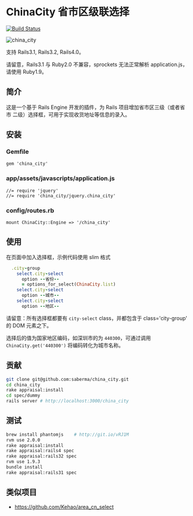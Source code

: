 # ChinaCity 省市区级联选择

[![Build Status](https://travis-ci.org/saberma/china_city.png?branch=master)](https://travis-ci.org/saberma/china_city)

![china_city](http://cl.ly/image/3c212i1e3b1T/ScreenFlow.mp4.gif)

支持 Rails3.1, Rails3.2, Rails4.0。

请留意，Rails3.1 与 Ruby2.0 不兼容，sprockets 无法正常解析 application.js，请使用 Ruby1.9。

## 简介

这是一个基于 Rails Engine 开发的插件，为 Rails 项目增加省市区三级（或者省市 二级）选择框，可用于实现收货地址等信息的录入。

## 安装

### Gemfile

    gem 'china_city'

### app/assets/javascripts/application.js

    //= require 'jquery'
    //= require 'china_city/jquery.china_city'

### config/routes.rb

    mount ChinaCity::Engine => '/china_city'

## 使用

在页面中加入选择框，示例代码使用 slim 格式

```ruby
  .city-group
    select.city-select
      option --省份--
      = options_for_select(ChinaCity.list)
    select.city-select
      option --城市--
    select.city-select
      option --地区--
```

请留意：所有选择框都要有 `city-select` class，并都包含于 class='city-group' 的 DOM 元素之下。

选择后的值为国家地区编码，如深圳市的为 `440300`，可通过调用 `ChinaCity.get('440300')` 将编码转化为城市名称。

## 贡献

```bash
git clone git@github.com:saberma/china_city.git
cd china_city
rake appraisal:install
cd spec/dummy
rails server # http://localhost:3000/china_city
```

## 测试

```bash
brew install phantomjs    # http://git.io/vRJ1M
rvm use 2.0.0
rake appraisal:install
rake appraisal:rails4 spec
rake appraisal:rails32 spec
rvm use 1.9.3
bundle install
rake appraisal:rails31 spec
```

## 类似项目

* https://github.com/Kehao/area_cn_select
